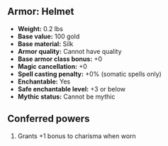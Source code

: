 ## Armor: Helmet

- **Weight:** 0.2 lbs
- **Base value:** 100 gold
- **Base material:** Silk
- **Armor quality:** Cannot have quality
- **Base armor class bonus:** +0
- **Magic cancellation:** +0
- **Spell casting penalty:** +0% (somatic spells only)
- **Enchantable:** Yes
- **Safe enchantable level:** +3 or below
- **Mythic status:** Cannot be mythic

## Conferred powers

1. Grants +1 bonus to charisma when worn
